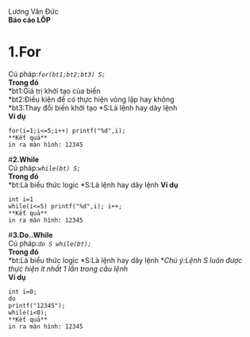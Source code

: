 Lương Văn Đức  
**Báo cáo LÔP**  
# **1.For**  
Cú pháp:*`for(bt1;bt2;bt3) S;`*  
**Trong đó**  
*bt1:Giá trị khởi tạo của biến    
*bt2:Điều kiện để có thực hiện vòng lập hay không    
*bt3:Thay đổi biến khởi tạo
*S:Là lệnh hay dãy lệnh  
**Ví dụ**  
```  
for(i=1;i<=5;i++) printf("%d",i);  
**Kết quả**  
in ra màn hình: 12345  
```  
#**2.While**  
Cú pháp:*`while(bt) S;`*  
**Trong đó**  
*bt:Là biểu thức logic
*S:Là lệnh hay dãy lệnh
**Ví dụ**  
```  
int i=1
while(i<=5) printf("%d",i); i++;  
**Kết quả**  
in ra màn hình: 12345  
```  
#**3.Do..While**  
Cú pháp:*`do S while(bt);`*  
**Trong đó**  
*bt:Là biểu thức logic
*S:Là lệnh hay dãy lệnh
**Chú ý:Lệnh S luôn được thực hiện ít nhất 1 lần trong câu lệnh*  
**Ví dụ**  
```  
int i=0;
do  
printf("12345");
while(i<0);  
**Kết quả**  
in ra màn hình: 12345  
```  
